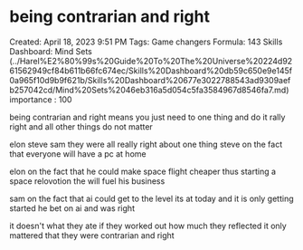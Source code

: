 # being contrarian and right

Created: April 18, 2023 9:51 PM
Tags: Game changers
Formula: 143
Skills Dashboard: Mind Sets  (../Harel%E2%80%99s%20Guide%20To%20The%20Universe%20224d9261562949cf84b611b66fc674ec/Skills%20Dashboard%20db59c650e9e145f0a965f10d9b9f621b/Skills%20Dashboard%20677e3022788543ad9309aefb257042cd/Mind%20Sets%2046eb316a5d054c5fa3584967d8546fa7.md)
importance : 100

being contrarian and right means you just need to one thing and do it rally right and all other things do not matter 

elon steve sam they were all really right about one thing steve on the fact that everyone will have a pc at home 

elon on the fact that he could make space flight cheaper thus starting a space relovotion the will fuel his business 

sam on the fact that ai could get to the level its at today and it is only getting started he bet on ai and was right 

it doesn't what they ate if they worked out how much they reflected it only mattered that they were contrarian and right